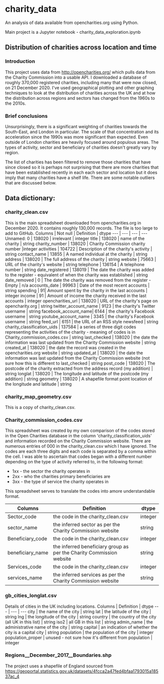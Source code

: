 # charity_data
An analysis of data available from opencharities.org using Python. 

Main project is a Jupyter notebook - charity_data_exploration.ipynb

## Distribution of charities across location and time
### Introduction
This project uses data from http://opencharities.org/ which pulls data from the Charity Commission into a usable API. I downloaded a database of roughly 370,000 registered charities, including many that were now closed, on 21 December 2020. I've used geographical plotting and other graphing techniques to look at the distribution of charities across the UK and at how the distribution across regions and sectors has changed from the 1960s to the 2010s.

### Brief conclusions
Unsurprisingly, there is a significant weighting of charities towards the South-East, and London in particular. The scale of that concentration and its acceleration since the 1990s was more significant than expected. Even outside of London charities are heavily focused around populous areas. The types of activity, sector and beneficiary of charities doesn't greatly vary by region.

The list of charities has been filtered to remove those charities that have since closed so it is perhaps not surprising that there are more charities that have been established recently in each each sector and location but it does imply that many charities have a shelf life. There are some notable outliers that are discussed below.

## Data dictionary:
### charity_clean.csv
This is the main spreadsheet downloaded from opencharities.org in December 2020. It contains roughly 130,000 records. The file is too large to add to GitHub.
Columns | Not null | Definition | dtype
 --- | --- | --- | ---
 Unnamed: 0 |                    138020 | irrelevant | integer
 title       |                   138020 | name of the charity | string
 charity_number    |             138020 | Charity Commission charity number |integer
 activities        |             104722 | Description of the charity's activity | string
 contact_name      |              13855 | A named individual at the charity | string
 address            |            138020 | The full address of the charity | string
 website             |            75663 | URL of the charity's website | string
 telephone           |           136154 | A telephone number | string
 date_registered      |          138019 | The date the charity was added to the register - equivalent of when the charity was established | string
 date_removed         |               0 | The date the charity was removed from the register - Empty | n/a
 accounts_date        |           99963 | Date of the most recent accounts | string
 spending             |              91| Amount spent by the charity in the last accounts | integer
 income               |              91 | Amount of income the charity received in the last accounts | integer
 opencharities_url    |          138020 | URL of the charity's page on opencharity.org | string
 twitter_account_name |            9123 | the charity's Twitter username | string
 facebook_account_name|            6144 | the charity's Facebook username | string
 youtube_account_name  |           3345 | the charity's Facebook username | string
 feed_url              |           6151 | the URL of an RSS style newsfeed | string
 charity_classification_uids |   137584 | a series of three digit codes representing the activities of the charity - meaning of codes is in Charity_commission_codes.csv | string
 last_checked                |   138020 | the date the information was last updated from the Charity Commission website | string
 created_at                  |   138020 | the date the record was created in the opencharities.org website | string
 updated_at                  |   138020 | the date the information was last updated from the Charity Commission website (not sure how this is different to last_checked | string
 post_code                   |   138020 | The postcode of the charity extracted from the address record (my addition) | string
 longlat                      |  138020 | The longitude and latitude of the postcode (my addition) | string
 geometry                     |  138020 | A shapefile format point location of the longitude and latitude | string
 
### charity_map_geometry.csv

This is a copy of charity_clean.csv.

### Charity_commission_codes.csv
 
 This spreadsheet was created by my own comparison of the codes stored in the Open Charities database in the column 'charity_classification_uids' and information recorded on the Charity Commission website. There are numerous entries of 000 in the charity_clean.csv which I have ignored. The codes are each three digits and each code is separated by a comma within the cell. I was able to ascertain that codes began with a different number depending on the type of activity referred to, in the following format:
 - 1xx - the sector the charity operates in
 - 2xx - who the charities primary beneficiaries are
 - 3xx - the type of service the charity operates in
 
 This spreadsheet serves to translate the codes into amore understandable format.
 
 Columns | Definition | dtype
 --- | --- | ---
Sector_code | the code in the charity_clean.csv | integer
sector_name | the inferred sector as per the Charity Commission website | string
Beneficiary_code | the code in the charity_clean.csv | integer
beneficiary_name	| the inferred beneficiary group as per the Charity Commission website | string
Services_code	| the code in the charity_clean.csv | integer
services_name | the inferred services as per the Charity Commission website | string

### gb_cities_longlat.csv

Details of cities in the UK including locations.
Columns | Definition | dtype
 --- | --- | ---
city | the name of the city | string
lat | the latitude of the city | string
lng | the longitude of the city | string
country | the country of the city (all UK in this list) |  string
iso2 | all GB in this list | string
admin_name | the administrative name of the city | string
capital | an indication of whether the city is a capital city | string
population | the population of the city | integer
population_proper | unused - not sure how it's different from population | integer

### Regions__December_2017__Boundaries.shp

The project uses a shapefile of England sourced from https://geoportal.statistics.gov.uk/datasets/4fcca2a47fed4bfaa1793015a18537ac_4
